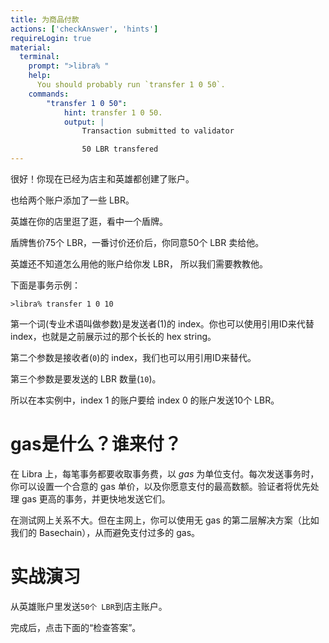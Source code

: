 ```yaml
---
title: 为商品付款
actions: ['checkAnswer', 'hints']
requireLogin: true
material:
  terminal:
    prompt: ">libra% "
    help:
      You should probably run `transfer 1 0 50`.
    commands:
        "transfer 1 0 50":
            hint: transfer 1 0 50.
            output: |
                Transaction submitted to validator

                50 LBR transfered
---
```


很好！你现在已经为店主和英雄都创建了账户。

也给两个账户添加了一些 LBR。

英雄在你的店里逛了逛，看中一个盾牌。

盾牌售价75个 LBR，一番讨价还价后，你同意50个 LBR 卖给他。

英雄还不知道怎么用他的账户给你发 LBR， 所以我们需要教教他。

下面是事务示例：

```
>libra% transfer 1 0 10
```

第一个词(专业术语叫做参数)是发送者(1)的 index。你也可以使用引用ID来代替 index，也就是之前展示过的那个长长的 hex string。

第二个参数是接收者(`0`)的 index，我们也可以用引用ID来替代。

第三个参数是要发送的 LBR 数量(`10`)。

所以在本实例中，index 1 的账户要给 index 0 的账户发送10个 LBR。

# gas是什么？谁来付？

在 Libra 上，每笔事务都要收取事务费，以 *gas* 为单位支付。每次发送事务时，你可以设置一个合意的 gas 单价，以及你愿意支付的最高数额。验证者将优先处理 gas 更高的事务，并更快地发送它们。

在测试网上关系不大。但在主网上，你可以使用无 gas 的第二层解决方案（比如我们的 Basechain），从而避免支付过多的 gas。

# 实战演习

从英雄账户里发送`50个 LBR`到店主账户。

完成后，点击下面的“检查答案”。
